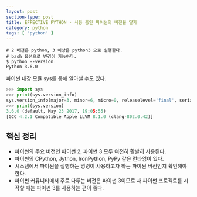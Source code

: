 ```yaml
---
layout: post
section-type: post
title: EFFECTIVE PYTHON - 사용 중인 파이썬의 버전을 알자
category: python
tags: [ 'python' ]
---
```


```
# 2 버전은 python, 3 이상은 python3 으로 실행한다.
# bash 옵션으로 변경이 가능하다.
$ python --version
Python 3.6.0
```

파이썬 내장 모듈 sys를 통해 알아낼 수도 있다.

```python
>>> import sys
>>> print(sys.version_info)
sys.version_info(major=3, minor=6, micro=0, releaselevel='final', serial=0)
>>> print(sys.version)
3.6.0 (default, May 23 2017, 19:05:55)
[GCC 4.2.1 Compatible Apple LLVM 8.1.0 (clang-802.0.42)]
```

## 핵심 정리

- 파이썬의 주요 버전인 파이썬 2, 파이썬 3 모두 여전히 활발히 사용된다.
- 파이썬의 CPython, Jython, IronPython, PyPy 같은 런타임이 있다.
- 시스템에서 파이썬을 실행하는 명령이 사용하고자 하는 파이썬 버전인지 확인해야 한다.
- 파이썬 커뮤니티에서 주로 다루는 버전은 파이썬 3이므로 새 파이썬 프로젝트를 시작할 때는 파이썬 3를 사용하는 편이 좋다.
